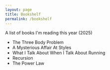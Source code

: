 ```yaml
---
layout: page
title: Bookshelf
permalink: /bookshelf
---
```


A list of books I'm reading this year (2025)

* The Three Body Problem
* A Mysterious Affair At Styles
* What I Talk About When I Talk About Running
* Recursion
* The Power Law
